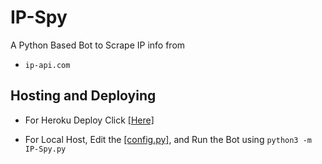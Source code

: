 # IP-Spy 
A Python Based Bot to Scrape IP info from 
* `ip-api.com`

## Hosting and Deploying

* For Heroku Deploy Click [[Here]](https://heroku.com/deploy?template=https://github.com/Rexinazor/IP-Spy)

* For Local Host, Edit the [[config.py]](https://github.com/Rexinazor/IP-Spy/blob/Alpha/config.py), and Run the Bot using `python3 -m IP-Spy.py`